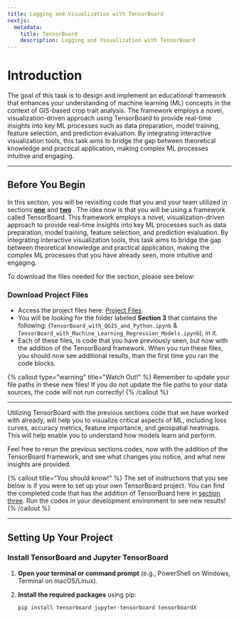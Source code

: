 ```yaml
---
title: Logging and Visualization with TensorBoard
nextjs:
  metadata:
    title: TensorBoard
    description: Logging and Visualization with TensorBoard
---
```


# Introduction

The goal of this task is to design and implement an educational framework that enhances your understanding of machine learning (ML) concepts in the context of GIS-based crop trait analysis. The framework employs a novel, visualization-driven approach using TensorBoard to provide real-time insights into key ML processes such as data preparation, model training, feature selection, and prediction evaluation. By integrating interactive visualization tools, this task aims to bridge the gap between theoretical knowledge and practical application, making complex ML processes intuitive and engaging.

---

## Before You Begin

In this section, you will be revisiting code that you and your team utilized in sections [**one**](/docs/heatmap-generation) and [**two**](/docs/machine-learning) . The idea now is that you will be using a framework called TensorBoard. This framework employs a novel, visualization-driven approach to provide real-time insights into key ML processes such as data preparation, model training, feature selection, and prediction evaluation. By integrating interactive visualization tools, this task aims to bridge the gap between theoretical knowledge and practical application, making the complex ML processes that you have already seen, more intuitive and engaging.

To download the files needed for the section, please see below:

### Download Project Files

- Access the project files here: [Project Files](https://drive.google.com/drive/folders/1tVPbNnlWsZem3CviXxUAObnSZgv9GWk3).
- You will be looking for the folder labeled **Section 3** that contains the following: (`TensorBoard_with_QGIS_and_Python.ipynb` &
  `TensorBoard_with_Machine_Learning_Regression_Models.ipynb`), in it.
- Each of these files, is code that you have previously seen, but now with the addition of the TensorBoard framework. When you run these files, you should now see additional results, than the first time you ran the code blocks.

{% callout type="warning" title="Watch Out!" %}
Remember to update your file paths in these new files! If you do not update the file paths to your data sources, the code will not run correctly!
{% /callout %}

---

Utilizing TensorBoard with the previous sections code that we have worked with already, will help you to visualize critical aspects of ML, including loss curves, accuracy metrics, feature importance, and geospatial heatmaps. This will help enable you to understand how models learn and perform.

Feel free to rerun the previous sections codes, now with the addition of the TensorBoard framework, and see what changes you notice, and what new insights are provided.

{% callout title="You should know!" %}
The set of instructions that you see below is if you were to set up your _own_ TensorBoard project. You can find the completed code that has the addition of TensorBoard here in [section three](https://drive.google.com/drive/folders/1tVPbNnlWsZem3CviXxUAObnSZgv9GWk3). Run the codes in your development environment to see new results!
{% /callout %}

---

## Setting Up Your Project

### Install TensorBoard and Jupyter TensorBoard

1. **Open your terminal or command prompt** (e.g., PowerShell on Windows, Terminal on macOS/Linux).

2. **Install the required packages** using pip:
   ```bash
   pip install tensorboard jupyter-tensorboard tensorboardX
   ```
